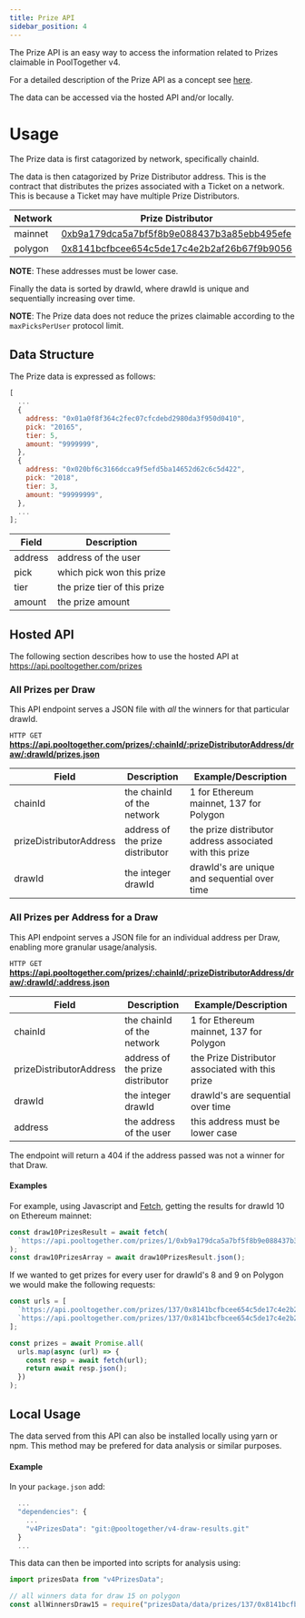 ```yaml
---
title: Prize API
sidebar_position: 4
---
```


The Prize API is an easy way to access the information related to Prizes claimable in PoolTogether v4.

For a detailed description of the Prize API as a concept see [here](../concepts/prize-api).

The data can be accessed via the hosted API and/or locally.

# Usage

The Prize data is first catagorized by network, specifically chainId.

The data is then catagorized by Prize Distributor address. This is the contract that distributes the prizes associated with a Ticket on a network. This is because a Ticket may have multiple Prize Distributors.

| Network | Prize Distributor                                                                                                        |
| ------- | ------------------------------------------------------------------------------------------------------------------------ |
| mainnet | [0xb9a179dca5a7bf5f8b9e088437b3a85ebb495efe](https://etherscan.io/address/0xb9a179DcA5a7bf5f8B9E088437B3A85ebB495eFe)    |
| polygon | [0x8141bcfbcee654c5de17c4e2b2af26b67f9b9056](https://polygonscan.com/address/0x8141BcFBcEE654c5dE17C4e2B2AF26B67f9B9056) |

**NOTE**: These addresses must be lower case.

Finally the data is sorted by drawId, where drawId is unique and sequentially increasing over time.

**NOTE**: The Prize data does not reduce the prizes claimable according to the `maxPicksPerUser` protocol limit.

## Data Structure

The Prize data is expressed as follows:

```javascript
[
  ...
  {
    address: "0x01a0f8f364c2fec07cfcdebd2980da3f950d0410",
    pick: "20165",
    tier: 5,
    amount: "9999999",
  },
  {
    address: "0x020bf6c3166dcca9f5efd5ba14652d62c6c5d422",
    pick: "2018",
    tier: 3,
    amount: "99999999",
  },
  ...
];
```

| Field   | Description                  |
| ------- | ---------------------------- |
| address | address of the user          |
| pick    | which pick won this prize    |
| tier    | the prize tier of this prize |
| amount  | the prize amount             |

## Hosted API

The following section describes how to use the hosted API at https://api.pooltogether.com/prizes

### All Prizes per Draw

This API endpoint serves a JSON file with _all_ the winners for that particular drawId.

`HTTP GET` **https://api.pooltogether.com/prizes/:chainId/:prizeDistributorAddress/draw/:drawId/prizes.json**

| Field                   | Description                      | Example/Description                                      |
| ----------------------- | -------------------------------- | -------------------------------------------------------- |
| chainId                 | the chainId of the network       | 1 for Ethereum mainnet, 137 for Polygon                  |
| prizeDistributorAddress | address of the prize distributor | the prize distributor address associated with this prize |
| drawId                  | the integer drawId               | drawId's are unique and sequential over time             |

### All Prizes per Address for a Draw

This API endpoint serves a JSON file for an individual address per Draw, enabling more granular usage/analysis.

`HTTP GET` **https://api.pooltogether.com/prizes/:chainId/:prizeDistributorAddress/draw/:drawId/:address.json**

| Field                   | Description                      | Example/Description                              |
| ----------------------- | -------------------------------- | ------------------------------------------------ |
| chainId                 | the chainId of the network       | 1 for Ethereum mainnet, 137 for Polygon          |
| prizeDistributorAddress | address of the prize distributor | the Prize Distributor associated with this prize |
| drawId                  | the integer drawId               | drawId's are sequential over time                |
| address                 | the address of the user          | this address must be lower case                  |

The endpoint will return a 404 if the address passed was not a winner for that Draw.

#### Examples

For example, using Javascript and [Fetch](https://www.npmjs.com/package/node-fetch), getting the results for drawId 10 on Ethereum mainnet:

```js
const draw10PrizesResult = await fetch(
  `https://api.pooltogether.com/prizes/1/0xb9a179dca5a7bf5f8b9e088437b3a85ebb495efe/draw/10/prizes.json`
);
const draw10PrizesArray = await draw10PrizesResult.json();
```

If we wanted to get prizes for every user for drawId's 8 and 9 on Polygon we would make the following requests:

```js
const urls = [
  `https://api.pooltogether.com/prizes/137/0x8141bcfbcee654c5de17c4e2b2af26b67f9b9056/draw/8/prizes.json`,
  `https://api.pooltogether.com/prizes/137/0x8141bcfbcee654c5de17c4e2b2af26b67f9b9056/draw/9/prizes.json`,
];

const prizes = await Promise.all(
  urls.map(async (url) => {
    const resp = await fetch(url);
    return await resp.json();
  })
);
```

## Local Usage

The data served from this API can also be installed locally using yarn or npm.
This method may be prefered for data analysis or similar purposes.

#### Example

In your `package.json` add:

```javascript
  ...
  "dependencies": {
    ...
    "v4PrizesData": "git:@pooltogether/v4-draw-results.git"
  }
  ...
```

This data can then be imported into scripts for analysis using:

```javascript
import prizesData from "v4PrizesData";

// all winners data for draw 15 on polygon
const allWinnersDraw15 = require("prizesData/data/prizes/137/0x8141bcfbcee654c5de17c4e2b2af26b67f9b9056/draw/15/prizes");
```
